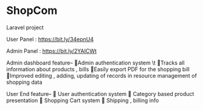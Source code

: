 # ShopCom

Laravel project

User Panel : https://bit.ly/34epnU4 

Admin Panel : https://bit.ly/2YAICWt


Admin dashboard feature– 
Admin authentication system \t
Tracks all information about products , bills
Easily export PDF for the shopping bill
Improved editing , adding, updating of records in resource management of shopping data



User End feature– 
	User authentication system
	Category based product presentation
	Shopping Cart system 
	Shipping , billing info 

